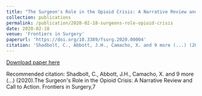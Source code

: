 ```yaml
---
title: "The Surgeon's Role in the Opioid Crisis: A Narrative Review and Call to Action"
collection: publications
permalink: /publication/2020-02-18-surgeons-role-opioid-crisis
date: 2020-02-18
venue: 'Frontiers in Surgery'
paperurl: 'https://doi.org/10.3389/fsurg.2020.00004'
citation: 'Shadbolt, C., Abbott, J.H., Camacho, X. and 9 more (...) (2020).The Surgeon&apos;s Role in the Opioid Crisis: A Narrative Review and Call to Action. Frontiers in Surgery,7'
---
```


<a href='https://doi.org/10.3389/fsurg.2020.00004'>Download paper here</a>

Recommended citation: Shadbolt, C., Abbott, J.H., Camacho, X. and 9 more (...) (2020).The Surgeon's Role in the Opioid Crisis: A Narrative Review and Call to Action. Frontiers in Surgery,7